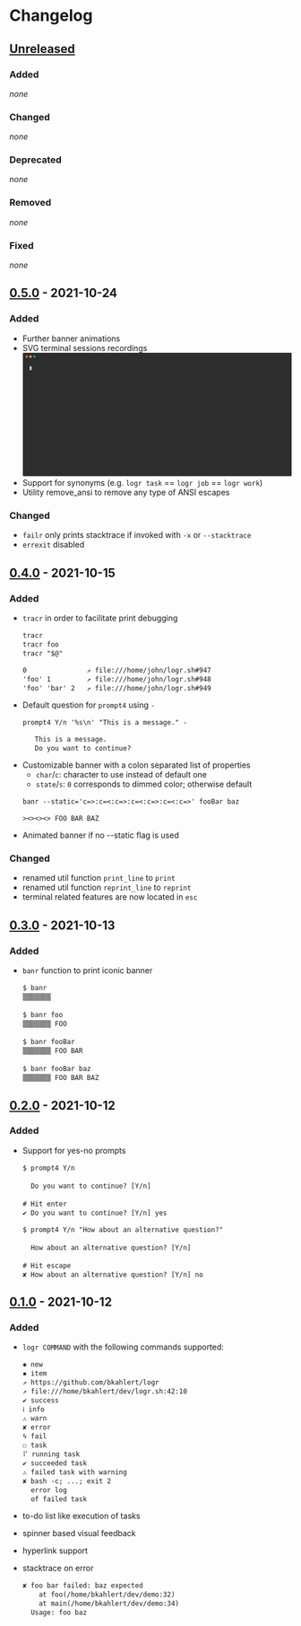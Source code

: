 # Changelog

## [Unreleased]
### Added
*none*

### Changed
*none*

### Deprecated
*none*

### Removed
*none*

### Fixed
*none*


## [0.5.0] - 2021-10-24

### Added
- Further banner animations
- SVG terminal sessions recordings
  [![recorded terminal session demonstrating the logr library](https://github.com/bkahlert/logr/raw/5c3eb8eab973efe19b0d4d8c02d1500ccff7e21b/docs/logr.svg "logr library")](https://github.com/bkahlert/logr/raw/5c3eb8eab973efe19b0d4d8c02d1500ccff7e21b/docs/logr.svg)
- Support for synonyms (e.g. `logr task` == `logr job` == `logr work`)
- Utility remove_ansi to remove any type of ANSI escapes

### Changed
- `failr` only prints stacktrace if invoked with `-x` or `--stacktrace`
- `errexit` disabled


## [0.4.0] - 2021-10-15

### Added
- `tracr` in order to facilitate print debugging
  ```shell
  tracr
  tracr foo
  tracr "$@"
  ```  
  ```text
  0               ↗ file:///home/john/logr.sh#947
  'foo' 1         ↗ file:///home/john/logr.sh#948
  'foo' 'bar' 2   ↗ file:///home/john/logr.sh#949
  ```
- Default question for `prompt4` using `-`  
  ```shell
  prompt4 Y/n '%s\n' "This is a message." -
  ```  
  ```text
     This is a message.
     Do you want to continue?
  ```
- Customizable banner with a colon separated list of properties  
  - `char`/`c`: character to use instead of default one
  - `state`/`s`: `0` corresponds to dimmed color; otherwise default
  ```shell
  banr --static='c=>:c=<:c=>:c=<:c=>:c=<:c=>' fooBar baz
  ```  
  ```text
  ><><><> FOO BAR BAZ
  ```
- Animated banner if no --static flag is used  

### Changed
- renamed util function `print_line` to `print`
- renamed util function `reprint_line` to `reprint`
- terminal related features are now located in `esc`


## [0.3.0] - 2021-10-13

### Added
- `banr` function to print iconic banner
  ```shell
  $ banr
  ▒▒▒▒▒▒▒
  
  $ banr foo
  ▒▒▒▒▒▒▒ FOO
  
  $ banr fooBar
  ▒▒▒▒▒▒▒ FOO BAR
  
  $ banr fooBar baz
  ▒▒▒▒▒▒▒ FOO BAR BAZ
  ```

## [0.2.0] - 2021-10-12

### Added
- Support for yes-no prompts
  ```shell
  $ prompt4 Y/n
  
    Do you want to continue? [Y/n]
  
  # Hit enter
  ✔ Do you want to continue? [Y/n] yes
  ```
  ```shell
  $ prompt4 Y/n "How about an alternative question?"
  
    How about an alternative question? [Y/n]
  
  # Hit escape
  ✘︎ How about an alternative question? [Y/n] no 
  ```

## [0.1.0] - 2021-10-12

### Added
- `logr COMMAND` with the following commands supported:
  ```shell
  ✱︎ new
  ▪︎ item
  ↗︎ https://github.com/bkahlert/logr
  ↗︎ file:///home/bkahlert/dev/logr.sh:42:10
  ✔︎ success
  ℹ︎ info
  ⚠︎ warn
  ✘︎ error
  ϟ︎ fail
  ☐︎ task
  ⠏︎ running task
  ✔︎ succeeded task
  ⚠︎ failed task with warning
  ✘︎ bash -c; ...; exit 2
    error log
    of failed task
  ```

- to-do list like execution of tasks
- spinner based visual feedback
- hyperlink support
- stacktrace on error
  ```shell
  ✘ foo bar failed: baz expected
      at foo(/home/bkahlert/dev/demo:32)
      at main(/home/bkahlert/dev/demo:34)
    Usage: foo baz
  ```

[unreleased]: https://github.com/bkahlert/logr/compare/v0.5.0...HEAD
[0.5.0]: https://github.com/bkahlert/logr/compare/v0.4.0...v0.5.0
[0.4.0]: https://github.com/bkahlert/logr/compare/v0.3.0...v0.4.0
[0.3.0]: https://github.com/bkahlert/logr/compare/v0.2.0...v0.3.0
[0.2.0]: https://github.com/bkahlert/logr/compare/v0.1.0...v0.2.0
[0.1.0]: https://github.com/bkahlert/logr/releases/tag/v0.1.0
